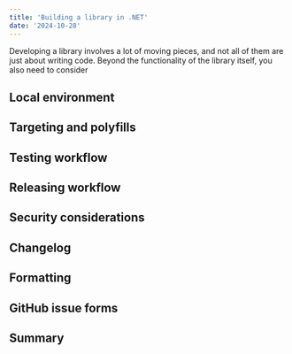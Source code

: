 ```yaml
---
title: 'Building a library in .NET'
date: '2024-10-28'
---
```


Developing a library involves a lot of moving pieces, and not all of them are just about writing code. Beyond the functionality of the library itself, you also need to consider

## Local environment

## Targeting and polyfills

## Testing workflow

## Releasing workflow

## Security considerations

## Changelog

## Formatting

## GitHub issue forms

## Summary
